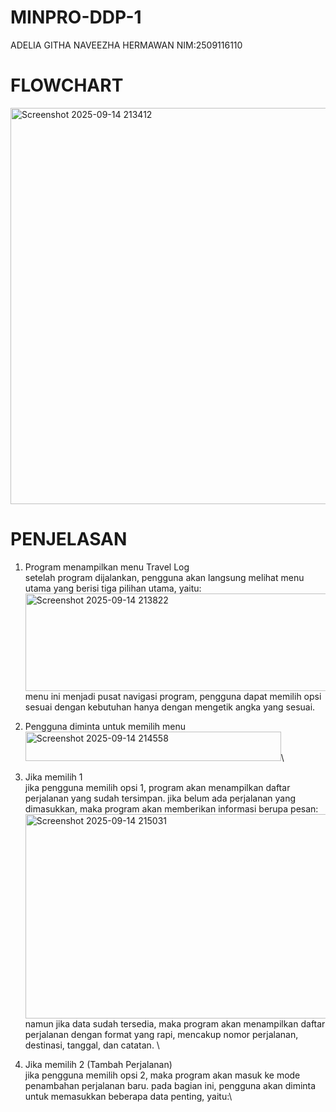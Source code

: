 # MINPRO-DDP-1
ADELIA GITHA NAVEEZHA HERMAWAN NIM:2509116110 

# FLOWCHART 
<img width="1064" height="634" alt="Screenshot 2025-09-14 213412" src="https://github.com/user-attachments/assets/29eb1dd0-15a1-4fca-9e01-118e366d260a" />

# PENJELASAN
1. Program menampilkan menu Travel Log\
setelah program dijalankan, pengguna akan langsung melihat menu utama yang berisi tiga pilihan utama, yaitu:
<img width="549" height="156" alt="Screenshot 2025-09-14 213822" src="https://github.com/user-attachments/assets/80276641-6c11-4e50-8fe8-df271d808bee" />\
menu ini menjadi pusat navigasi program, pengguna dapat memilih opsi sesuai dengan kebutuhan hanya dengan mengetik angka yang sesuai.

2. Pengguna diminta untuk memilih menu\
<img width="409" height="47" alt="Screenshot 2025-09-14 214558" src="https://github.com/user-attachments/assets/8052475c-bbae-45e2-a0e4-48dabf0ee306" />\

3. Jika memilih 1\
jika pengguna memilih opsi 1, program akan menampilkan daftar perjalanan yang sudah tersimpan. jika belum ada perjalanan yang dimasukkan, maka program akan memberikan informasi berupa pesan:\
<img width="908" height="327" alt="Screenshot 2025-09-14 215031" src="https://github.com/user-attachments/assets/9a66e182-670c-43a8-8e20-eded19908c58" />\
namun jika data sudah tersedia, maka program akan menampilkan daftar perjalanan dengan format yang rapi, mencakup nomor perjalanan, destinasi, tanggal, dan catatan.
\

5. Jika memilih 2 (Tambah Perjalanan)\
jika pengguna memilih opsi 2, maka program akan masuk ke mode penambahan perjalanan baru. pada bagian ini, pengguna akan diminta untuk memasukkan beberapa data penting, yaitu:\
